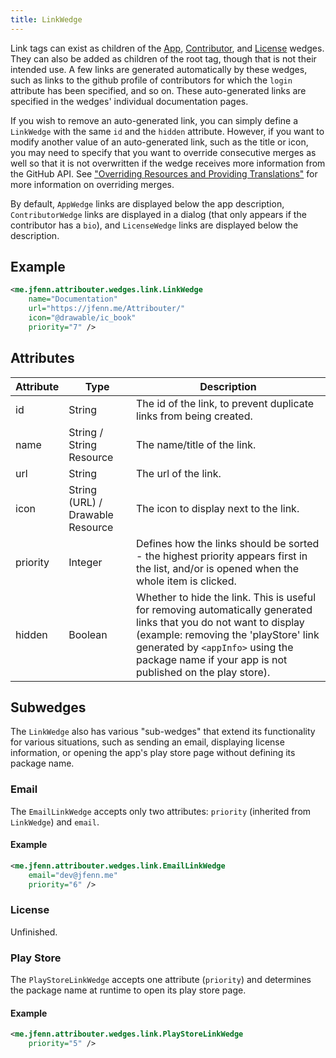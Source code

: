 ```yaml
---
title: LinkWedge
---
```


Link tags can exist as children of the [App](./APP.md), [Contributor](./CONTRIBUTOR.md), and [License](./LICENSE.md) wedges. They can also be added as children of the root tag, though that is not their intended use. A few links are generated automatically by these wedges, such as links to the github profile of contributors for which the `login` attribute has been specified, and so on. These auto-generated links are specified in the wedges' individual documentation pages. 

If you wish to remove an auto-generated link, you can simply define a `LinkWedge` with the same `id` and the `hidden` attribute. However, if you want to modify another value of an auto-generated link, such as the title or icon, you may need to specify that you want to override consecutive merges as well so that it is not overwritten if the wedge receives more information from the GitHub API. See ["Overriding Resources and Providing Translations"](../RESOURCES.md) for more information on overriding merges.

By default, `AppWedge` links are displayed below the app description, `ContributorWedge` links are displayed in a dialog (that only appears if the contributor has a `bio`), and `LicenseWedge` links are displayed below the description.

## Example

```xml
<me.jfenn.attribouter.wedges.link.LinkWedge
    name="Documentation"
    url="https://jfenn.me/Attribouter/"
    icon="@drawable/ic_book"
    priority="7" />
```

## Attributes

|Attribute|Type|Description|
|-----|-----|-----|
|id|String|The id of the link, to prevent duplicate links from being created.|
|name|String / String Resource|The name/title of the link.|
|url|String|The url of the link.|
|icon|String (URL) / Drawable Resource|The icon to display next to the link.|
|priority|Integer|Defines how the links should be sorted - the highest priority appears first in the list, and/or is opened when the whole item is clicked.|
|hidden|Boolean|Whether to hide the link. This is useful for removing automatically generated links that you do not want to display (example: removing the 'playStore' link generated by `<appInfo>` using the package name if your app is not published on the play store).|

## Subwedges

The `LinkWedge` also has various "sub-wedges" that extend its functionality for various situations, such as sending an email, displaying license information, or opening the app's play store page without defining its package name.

### Email

The `EmailLinkWedge` accepts only two attributes: `priority` (inherited from `LinkWedge`) and `email`.

#### Example

```xml
<me.jfenn.attribouter.wedges.link.EmailLinkWedge
    email="dev@jfenn.me"
    priority="6" />
```

### License

Unfinished.

### Play Store

The `PlayStoreLinkWedge` accepts one attribute (`priority`) and determines the package name at runtime to open its play store page.

#### Example

```xml
<me.jfenn.attribouter.wedges.link.PlayStoreLinkWedge
    priority="5" />
```
